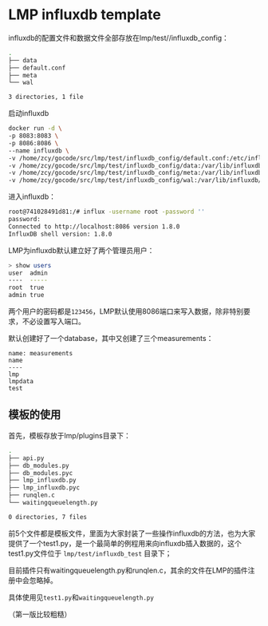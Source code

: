 # LMP influxdb template



influxdb的配置文件和数据文件全部存放在lmp/test//influxdb_config：

```bash
.
├── data
├── default.conf
├── meta
└── wal

3 directories, 1 file

```



启动influxdb

```bash
docker run -d \
-p 8083:8083 \
-p 8086:8086 \
--name influxdb \
-v /home/zcy/gocode/src/lmp/test/influxdb_config/default.conf:/etc/influxdb/influxdb.conf \
-v /home/zcy/gocode/src/lmp/test/influxdb_config/data:/var/lib/influxdb/data \
-v /home/zcy/gocode/src/lmp/test/influxdb_config/meta:/var/lib/influxdb/meta \
-v /home/zcy/gocode/src/lmp/test/influxdb_config/wal:/var/lib/influxdb/wal influxdb
```



进入influxdb：

```bash
root@741028491d81:/# influx -username root -password ''
password: 
Connected to http://localhost:8086 version 1.8.0
InfluxDB shell version: 1.8.0

```

LMP为influxdb默认建立好了两个管理员用户：

```bash
> show users
user  admin
----  -----
root  true
admin true
```

两个用户的密码都是`123456`，LMP默认使用8086端口来写入数据，除非特别要求，不必设置写入端口。



默认创建好了一个database，其中又创建了三个measurements：

```
name: measurements
name
----
lmp
lmpdata
test
```





## 模板的使用

首先，模板存放于lmp/plugins目录下：

```bash
.
├── api.py
├── db_modules.py
├── db_modules.pyc
├── lmp_influxdb.py
├── lmp_influxdb.pyc
├── runqlen.c
└── waitingqueuelength.py

0 directories, 7 files
```

前5个文件都是模板文件，里面为大家封装了一些操作influxdb的方法，也为大家提供了一个test1.py，是一个最简单的例程用来向influxdb插入数据的，这个test1.py文件位于 `lmp/test/influxdb_test` 目录下；

目前插件只有waitingqueuelength.py和runqlen.c，其余的文件在LMP的插件注册中会忽略掉。

具体使用见`test1.py`和`waitingqueuelength.py`

（第一版比较粗糙）







